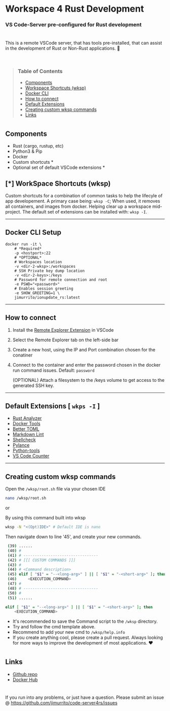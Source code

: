# Workspace 4 Rust Development
### VS Code-Server pre-configured for Rust development
#
This is a remote VSCode server, that has tools pre-installed, that can assist in the development of Rust or Non-Rust applications. 🦀

<br>

> ### Table of Contents
> - [Components](https://github.com/jimurrito/code-server4rs/edit/master/readme.md#components)
> - [Workspace Shortcuts (wksp)](https://github.com/jimurrito/code-server4rs/edit/master/readme.md#-workspace-shortcuts-wksp)
> - [Docker CLI](https://github.com/jimurrito/code-server4rs/edit/master/readme.md#docker-cli-setup)
> - [How to connect](https://github.com/jimurrito/code-server4rs/edit/master/readme.md#how-to-connect)
> - [Default Extensions](https://github.com/jimurrito/code-server4rs/edit/master/readme.md#default-extensions--wkps--i-)
> - [Creating custom wksp commands](https://github.com/jimurrito/code-server4rs/edit/master/readme.md#creating-custom-wksp-commands)
> - [Links](https://github.com/jimurrito/code-server4rs/edit/master/readme.md#links)

#

## Components
- Rust (cargo, rustup, etc)
- Python3 & Pip
- Docker
- Custom shortcuts *
- Optional set of default VSCode extensions *

## [*] WorkSpace Shortcuts (wksp)
Custom shortcuts for a combination of common tasks to help the lifecyle of app developement. 
A primary case being: `wksp -C`; When used, it removes all containers, and images from docker. Helping clear up a workspace mid-project.
The default set of extensions can be installed with: `wksp -I`.

---

## Docker CLI Setup
```docker
docker run -it \
    # *Required*
    -p <hostport>:22
    # *OPTIONAL*
    # Workspaces location
    -v <dir-2-wksp>:/workspaces
    # SSH Private key dump location
    -v <dir-2-keys>:/keys
    # Password for remote connection and root
    -e PSWD="<password>"
    # Enables session greeting
    -e SHOW_GREETING=1 \
    jimurrito/ionupdate_rs:latest

```

---

## How to connect

1. Install the [Remote Explorer Extension](https://marketplace.visualstudio.com/items?itemName=ms-vscode-remote.remote-ssh) in VSCode
2. Select the Remote Explorer tab on the left-side bar
3. Create a new host, using the IP and Port combination chosen for the conatiner
4. Connect to the container and enter the password chosen in the docker run command issues. Default: `password`
   
   (OPTIONAL) Attach a filesystem to the /keys volume to get access to the generated SSH key.

---

## Default Extensions [ `wkps -I` ] 
- [Rust Analyzer](https://marketplace.visualstudio.com/items?itemName=rust-lang.rust-analyzer)
- [Docker Tools](https://marketplace.visualstudio.com/items?itemName=ms-azuretools.vscode-docker)
- [Better TOML](https://marketplace.visualstudio.com/items?itemName=bungcip.better-toml)
- [Markdown Lint](https://marketplace.visualstudio.com/items?itemName=DavidAnson.vscode-markdownlint)
- [Shellcheck](https://marketplace.visualstudio.com/items?itemName=timonwong.shellcheck)
- [Pylance](https://marketplace.visualstudio.com/items?itemName=ms-python.vscode-pylance)
- [Python-tools](https://marketplace.visualstudio.com/items?itemName=ms-python.python)
- [VS Code Counter](https://marketplace.visualstudio.com/items?itemName=uctakeoff.vscode-counter)

---

## Creating custom wksp commands
   Open the `/wksp/root.sh` file via your chosen IDE
   ```sh
   nano /wksp/root.sh
   ```
   or
   
   By using this command built into wksp
   ```sh
   wksp -N "<(Opt)IDE>" # Default IDE is nano
   ```
   Then navigate down to line '45', and create your new commands.
   ```sh
    (39) ......
    (40) #
    (41) # ---------------------------------
    (42) # [[[ CUSTOM COMMANDS ]]]
    (43) #
    (44) # <Command description>
    (45) elif [ "$1" = "--<long-arg>" ] || [ "$1" = "-<short-arg>" ]; then
    (46)     <EXECUTION_COMMAND>
    (47) #
    (48) # ---------------------------------
    (50) #
    (51) ......
   ```
   ```sh
   elif [ "$1" = "--<long-arg>" ] || [ "$1" = "-<short-arg>" ]; then
       <EXECUTION_COMMAND>
   ```
   - It's recommended to save the Command script to the `/wksp` directory.
   - Try and follow the cmd template above.
   - Recommend to add your new cmd to `/wksp/help.info`
   - If you create anything cool, please create a pull request. Always looking for more ways to improve the development of most applications. ❤️

#

## Links
- [Github repo]()
- [Docker Hub]()

#

If you run into any problems, or just have a question. Please submit an issue @ https://github.com/jimurrito/code-server4rs/issues
